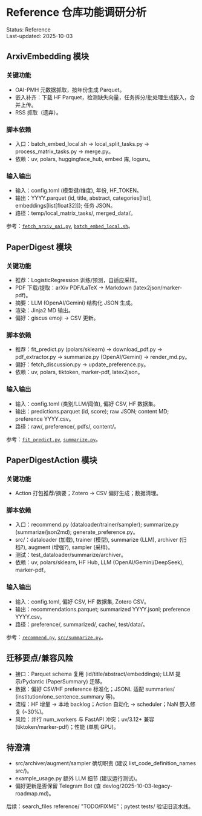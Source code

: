 # Reference 仓库功能调研分析

Status: Reference  
Last-updated: 2025-10-03  

## ArxivEmbedding 模块
### 关键功能
- OAI-PMH 元数据抓取，按年份生成 Parquet。  
- 嵌入补齐：下载 HF Parquet，检测缺失向量，任务拆分/批处理生成嵌入，合并上传。  
- RSS 抓取（遗弃）。  

### 脚本依赖
- 入口：batch_embed_local.sh → local_split_tasks.py → process_matrix_tasks.py → merge.py。  
- 依赖：uv, polars, huggingface_hub, embed 库, loguru。  

### 输入输出
- 输入：config.toml (模型键/维度), 年份, HF_TOKEN。  
- 输出：YYYY.parquet (id, title, abstract, categories[list], embeddings[list[float32]]); 任务 JSON。  
- 路径：temp/local_matrix_tasks/, merged_data/。  

参考：[`fetch_arxiv_oai.py`](reference/ArxivEmbedding/script/fetch_arxiv_oai.py:1), [`batch_embed_local.sh`](reference/ArxivEmbedding/batch_embed_local.sh:1)。

## PaperDigest 模块
### 关键功能
- 推荐：LogisticRegression 训练/预测，自适应采样。  
- PDF 下载/提取：arXiv PDF/LaTeX → Markdown (latex2json/marker-pdf)。  
- 摘要：LLM (OpenAI/Gemini) 结构化 JSON 生成。  
- 渲染：Jinja2 MD 输出。  
- 偏好：giscus emoji → CSV 更新。  

### 脚本依赖
- 推荐：fit_predict.py (polars/sklearn) → download_pdf.py → pdf_extractor.py → summarize.py (OpenAI/Gemini) → render_md.py。  
- 偏好：fetch_discussion.py → update_preference.py。  
- 依赖：uv, polars, tiktoken, marker-pdf, latex2json。  

### 输入输出
- 输入：config.toml (类别/LLM/阈值), 偏好 CSV, HF 数据集。  
- 输出：predictions.parquet (id, score); raw JSON; content MD; preference YYYY.csv。  
- 路径：raw/, preference/, pdfs/, content/。  

参考：[`fit_predict.py`](reference/PaperDigest/script/fit_predict.py:1), [`summarize.py`](reference/PaperDigest/script/summarize.py:1)。

## PaperDigestAction 模块
### 关键功能
- Action 打包推荐/摘要；Zotero → CSV 偏好生成；数据清理。  

### 脚本依赖
- 入口：recommend.py (dataloader/trainer/sampler); summarize.py (summarize/json2md); generate_preference.py。  
- src/：dataloader (加载), trainer (模型), summarize (LLM), archiver (归档?), augment (增强?), sampler (采样)。  
- 测试：test_dataloader/summarize/archiver。  
- 依赖：uv, polars/sklearn, HF Hub, LLM (OpenAI/Gemini/DeepSeek), marker-pdf。  

### 输入输出
- 输入：config.toml, 偏好 CSV, HF 数据集, Zotero CSV。  
- 输出：recommendations.parquet; summarized YYYY.jsonl; preference YYYY.csv。  
- 路径：preference/, summarized/, cache/, test/data/。  

参考：[`recommend.py`](reference/PaperDigestAction/script/recommend.py:1), [`src/summarize.py`](reference/PaperDigestAction/src/summarize.py:1)。

## 迁移要点/兼容风险
- 接口：Parquet schema 复用 (id/title/abstract/embeddings); LLM 提示/Pydantic (PaperSummary) 迁移。  
- 数据：偏好 CSV/HF preference 标准化；JSONL 适配 summaries/ (institution/one_sentence_summary 等)。  
- 流程：HF 增量 → 本地 backlog；Action 自动化 → scheduler；NaN 嵌入修复 (~30%)。  
- 风险：并行 num_workers 与 FastAPI 冲突；uv/3.12+ 兼容 (tiktoken/marker-pdf)；性能 (单机 GPU)。  

## 待澄清
- src/archiver/augment/sampler 确切职责 (建议 list_code_definition_names src/)。  
- example_usage.py 额外 LLM 细节 (建议运行测试)。  
- 偏好更新是否保留 Telegram Bot (查 devlog/2025-10-03-legacy-roadmap.md)。  

后续：search_files reference/ "TODO/FIXME"；pytest tests/ 验证旧流水线。